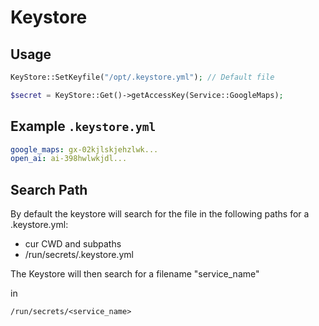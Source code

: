 
# Keystore

## Usage

```php
KeyStore::SetKeyfile("/opt/.keystore.yml"); // Default file

$secret = KeyStore::Get()->getAccessKey(Service::GoogleMaps);
```


## Example `.keystore.yml`

```yaml
google_maps: gx-02kjlskjehzlwk...
open_ai: ai-398hwlwkjdl...
```

## Search Path

By default the keystore will search for the file in the following paths for a .keystore.yml:

- cur CWD and subpaths
- /run/secrets/.keystore.yml

The Keystore will then search for a filename "service_name" 

in 

```
/run/secrets/<service_name>
```